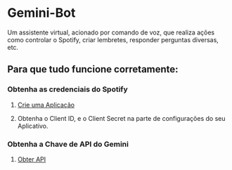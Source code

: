 # Gemini-Bot
Um assistente virtual, acionado por comando de voz, que realiza ações como controlar o Spotify, criar lembretes, responder perguntas diversas, etc.
## Para que tudo funcione corretamente:
### Obtenha as credenciais do Spotify
1. [Crie uma Aplicação](https://developer.spotify.com/dashboard/create)

2. Obtenha o Client ID, e o Client Secret na parte de configurações do seu Aplicativo.
### Obtenha a Chave de API do Gemini
1. [Obter API](https://aistudio.google.com/app/apikey)
